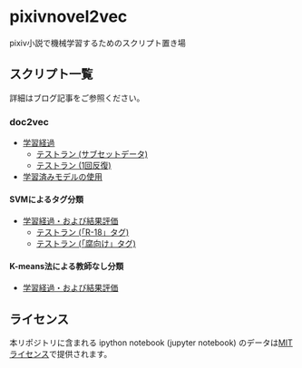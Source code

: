 # pixivnovel2vec

pixiv小説で機械学習するためのスクリプト置き場

## スクリプト一覧

詳細はブログ記事をご参照ください。

### doc2vec

* [学習経過](./doc2vec-train.ipynb)
	* [テストラン (サブセットデータ)](./doc2vec-train-subset.ipynb)
	* [テストラン (1回反復)](./doc2vec-train-subset.ipynb)
* [学習済みモデルの使用](./doc2vec-play-with-model.ipynb)

#### SVMによるタグ分類

* [学習経過・および結果評価](./svm-all.ipynb)
	* [テストラン (「R-18」タグ)](./svm-r18.ipynb)
	* [テストラン (「腐向け」タグ)](./svm-fumuke.ipynb)

#### K-means法による教師なし分類

* [学習経過・および結果評価](./kmeans.ipynb)

## ライセンス

本リポジトリに含まれる ipython notebook (jupyter notebook) のデータは[MITライセンス](https://opensource.org/licenses/MIT)で提供されます。
